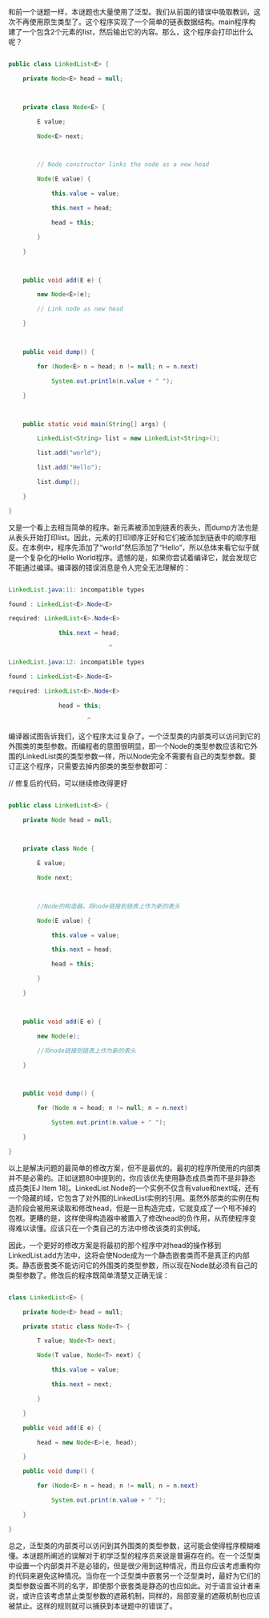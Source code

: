 和前一个谜题一样，本谜题也大量使用了泛型。我们从前面的错误中吸取教训，这次不再使用原生类型了。这个程序实现了一个简单的链表数据结构。main程序构建了一个包含2个元素的list，然后输出它的内容。那么，这个程序会打印出什么呢？ 
```java   
public class LinkedList<E> {
    private Node<E> head = null;

    private class Node<E> {
        E value;
        Node<E> next;

        // Node constructor links the node as a new head
        Node(E value) {
            this.value = value;
            this.next = head;
            head = this;
        }
    }

    public void add(E e) {
        new Node<E>(e);
        // Link node as new head
    }

    public void dump() {
        for (Node<E> n = head; n != null; n = n.next)
            System.out.println(n.value + " ");
    }

    public static void main(String[] args) {
        LinkedList<String> list = new LinkedList<String>();
        list.add("world");
        list.add("Hello");
        list.dump();
    }
}
```
又是一个看上去相当简单的程序。新元素被添加到链表的表头，而dump方法也是从表头开始打印list。因此，元素的打印顺序正好和它们被添加到链表中的顺序相反。在本例中，程序先添加了“world”然后添加了“Hello”，所以总体来看它似乎就是一个复杂化的Hello World程序。遗憾的是，如果你尝试着编译它，就会发现它不能通过编译。编译器的错误消息是令人完全无法理解的： 
```java   
LinkedList.java:11: incompatible types
found : LinkedList<E>.Node<E>
required: LinkedList<E>.Node<E>
              this.next = head;
                            ^
LinkedList.java:12: incompatible types
found : LinkedList<E>.Node<E>
required: LinkedList<E>.Node<E>
              head = this;
                      ^
```
编译器试图告诉我们，这个程序太过复杂了。一个泛型类的内部类可以访问到它的外围类的类型参数。而编程者的意图很明显，即一个Node的类型参数应该和它外围的LinkedList类的类型参数一样，所以Node完全不需要有自己的类型参数。要订正这个程序，只需要去掉内部类的类型参数即可： 
// 修复后的代码，可以继续修改得更好
```java   
public class LinkedList<E> {
    private Node head = null;

    private class Node {
        E value;
        Node next;

        //Node的构造器，将node链接到链表上作为新的表头
        Node(E value) {
            this.value = value;
            this.next = head;
            head = this;
        }
    }

    public void add(E e) {
        new Node(e);
        //将node链接到链表上作为新的表头
    }

    public void dump() {
        for (Node n = head; n != null; n = n.next)
            System.out.print(n.value + " ");
    }
}
```
以上是解决问题的最简单的修改方案，但不是最优的。最初的程序所使用的内部类并不是必需的。正如谜题80中提到的，你应该优先使用静态成员类而不是非静态成员类[EJ Item 18]。LinkedList.Node的一个实例不仅含有value和next域，还有一个隐藏的域，它包含了对外围的LinkedList实例的引用。虽然外部类的实例在构造阶段会被用来读取和修改head，但是一旦构造完成，它就变成了一个甩不掉的包袱。更糟的是，这样使得构造器中被置入了修改head的负作用，从而使程序变得难以读懂。应该只在一个类自己的方法中修改该类的实例域。 
因此，一个更好的修改方案是将最初的那个程序中对head的操作移到LinkedList.add方法中，这将会使Node成为一个静态嵌套类而不是真正的内部类。静态嵌套类不能访问它的外围类的类型参数，所以现在Node就必须有自己的类型参数了。修改后的程序既简单清楚又正确无误：
```java    
class LinkedList<E> {
    private Node<E> head = null;
    private static class Node<T> {
        T value; Node<T> next;
        Node(T value, Node<T> next) {
            this.value = value;
            this.next = next;
        }
    }
    public void add(E e) {
        head = new Node<E>(e, head);
    }
    public void dump() {
        for (Node<E> n = head; n != null; n = n.next)
            System.out.print(n.value + " ");
    }
} 
```
总之，泛型类的内部类可以访问到其外围类的类型参数，这可能会使得程序模糊难懂。本谜题所阐述的误解对于初学泛型的程序员来说是普遍存在的。在一个泛型类中设置一个内部类并不是必错的，但是很少用到这种情况，而且你应该考虑重构你的代码来避免这种情况。当你在一个泛型类中嵌套另一个泛型类时，最好为它们的类型参数设置不同的名字，即使那个嵌套类是静态的也应如此。对于语言设计者来说，或许应该考虑禁止类型参数的遮蔽机制，同样的，局部变量的遮蔽机制也应该被禁止。这样的规则就可以捕获到本谜题中的错误了。